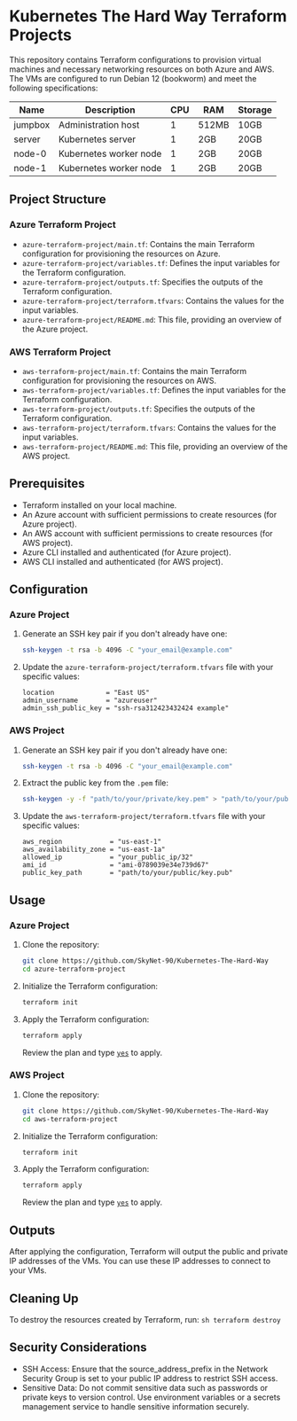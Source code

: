 # Kubernetes The Hard Way Terraform Projects

This repository contains Terraform configurations to provision virtual machines and necessary networking resources on both Azure and AWS. The VMs are configured to run Debian 12 (bookworm) and meet the following specifications:

| Name    | Description           | CPU | RAM   | Storage |
|---------|-----------------------|-----|-------|---------|
| jumpbox | Administration host   | 1   | 512MB | 10GB    |
| server  | Kubernetes server     | 1   | 2GB   | 20GB    |
| node-0  | Kubernetes worker node| 1   | 2GB   | 20GB    |
| node-1  | Kubernetes worker node| 1   | 2GB   | 20GB    |

## Project Structure

### Azure Terraform Project

- `azure-terraform-project/main.tf`: Contains the main Terraform configuration for provisioning the resources on Azure.
- `azure-terraform-project/variables.tf`: Defines the input variables for the Terraform configuration.
- `azure-terraform-project/outputs.tf`: Specifies the outputs of the Terraform configuration.
- `azure-terraform-project/terraform.tfvars`: Contains the values for the input variables.
- `azure-terraform-project/README.md`: This file, providing an overview of the Azure project.

### AWS Terraform Project

- `aws-terraform-project/main.tf`: Contains the main Terraform configuration for provisioning the resources on AWS.
- `aws-terraform-project/variables.tf`: Defines the input variables for the Terraform configuration.
- `aws-terraform-project/outputs.tf`: Specifies the outputs of the Terraform configuration.
- `aws-terraform-project/terraform.tfvars`: Contains the values for the input variables.
- `aws-terraform-project/README.md`: This file, providing an overview of the AWS project.

## Prerequisites

- Terraform installed on your local machine.
- An Azure account with sufficient permissions to create resources (for Azure project).
- An AWS account with sufficient permissions to create resources (for AWS project).
- Azure CLI installed and authenticated (for Azure project).
- AWS CLI installed and authenticated (for AWS project).

## Configuration

### Azure Project

1. Generate an SSH key pair if you don't already have one:
    ```sh
    ssh-keygen -t rsa -b 4096 -C "your_email@example.com"
    ```

2. Update the `azure-terraform-project/terraform.tfvars` file with your specific values:
    ```hcl
    location             = "East US"
    admin_username       = "azureuser"
    admin_ssh_public_key = "ssh-rsa312423432424 example"
    ```

### AWS Project

1. Generate an SSH key pair if you don't already have one:
    ```sh
    ssh-keygen -t rsa -b 4096 -C "your_email@example.com"
    ```

2. Extract the public key from the `.pem` file:
    ```sh
    ssh-keygen -y -f "path/to/your/private/key.pem" > "path/to/your/public/key.pub"
    ```

3. Update the `aws-terraform-project/terraform.tfvars` file with your specific values:
    ```hcl
    aws_region            = "us-east-1"
    aws_availability_zone = "us-east-1a"
    allowed_ip            = "your_public_ip/32"
    ami_id                = "ami-0789039e34e739d67"
    public_key_path       = "path/to/your/public/key.pub"
    ```

## Usage

### Azure Project

1. Clone the repository:
    ```sh
    git clone https://github.com/SkyNet-90/Kubernetes-The-Hard-Way
    cd azure-terraform-project
    ```

2. Initialize the Terraform configuration:
    ```sh
    terraform init
    ```

3. Apply the Terraform configuration:
    ```sh
    terraform apply
    ```

    Review the plan and type [`yes`](command:_github.copilot.openSymbolFromReferences?%5B%22yes%22%2C%5B%7B%22uri%22%3A%7B%22%24mid%22%3A1%2C%22fsPath%22%3A%22c%3A%5C%5CUsers%5C%5Cmatthewss%5C%5CDocuments%5C%5CKubernetes%20The%20Hard%20Way%5C%5CREADME.md%22%2C%22_sep%22%3A1%2C%22external%22%3A%22file%3A%2F%2F%2Fc%253A%2FUsers%2Fmatthewss%2FDocuments%2FKubernetes%2520The%2520Hard%2520Way%2FREADME.md%22%2C%22path%22%3A%22%2Fc%3A%2FUsers%2Fmatthewss%2FDocuments%2FKubernetes%20The%20Hard%20Way%2FREADME.md%22%2C%22scheme%22%3A%22file%22%7D%2C%22pos%22%3A%7B%22line%22%3A56%2C%22character%22%3A30%7D%7D%2C%7B%22uri%22%3A%7B%22%24mid%22%3A1%2C%22fsPath%22%3A%22c%3A%5C%5CUsers%5C%5Cmatthewss%5C%5CDocuments%5C%5CKubernetes%20The%20Hard%20Way%5C%5CREADME.md%22%2C%22_sep%22%3A1%2C%22external%22%3A%22file%3A%2F%2F%2Fc%253A%2FUsers%2Fmatthewss%2FDocuments%2FKubernetes%2520The%2520Hard%2520Way%2FREADME.md%22%2C%22path%22%3A%22%2Fc%3A%2FUsers%2Fmatthewss%2FDocuments%2FKubernetes%20The%20Hard%20Way%2FREADME.md%22%2C%22scheme%22%3A%22file%22%7D%2C%22pos%22%3A%7B%22line%22%3A56%2C%22character%22%3A30%7D%7D%5D%5D "Go to definition") to apply.

### AWS Project

1. Clone the repository:
    ```sh
    git clone https://github.com/SkyNet-90/Kubernetes-The-Hard-Way
    cd aws-terraform-project
    ```

2. Initialize the Terraform configuration:
    ```sh
    terraform init
    ```

3. Apply the Terraform configuration:
    ```sh
    terraform apply
    ```

    Review the plan and type [`yes`](command:_github.copilot.openSymbolFromReferences?%5B%22yes%22%2C%5B%7B%22uri%22%3A%7B%22%24mid%22%3A1%2C%22fsPath%22%3A%22c%3A%5C%5CUsers%5C%5Cmatthewss%5C%5CDocuments%5C%5CKubernetes%20The%20Hard%20Way%5C%5CREADME.md%22%2C%22_sep%22%3A1%2C%22external%22%3A%22file%3A%2F%2F%2Fc%253A%2FUsers%2Fmatthewss%2FDocuments%2FKubernetes%2520The%2520Hard%2520Way%2FREADME.md%22%2C%22path%22%3A%22%2Fc%3A%2FUsers%2Fmatthewss%2FDocuments%2FKubernetes%20The%20Hard%20Way%2FREADME.md%22%2C%22scheme%22%3A%22file%22%7D%2C%22pos%22%3A%7B%22line%22%3A56%2C%22character%22%3A30%7D%7D%2C%7B%22uri%22%3A%7B%22%24mid%22%3A1%2C%22fsPath%22%3A%22c%3A%5C%5CUsers%5C%5Cmatthewss%5C%5CDocuments%5C%5CKubernetes%20The%20Hard%20Way%5C%5CREADME.md%22%2C%22_sep%22%3A1%2C%22external%22%3A%22file%3A%2F%2F%2Fc%253A%2FUsers%2Fmatthewss%2FDocuments%2FKubernetes%2520The%2520Hard%2520Way%2FREADME.md%22%2C%22path%22%3A%22%2Fc%3A%2FUsers%2Fmatthewss%2FDocuments%2FKubernetes%20The%20Hard%20Way%2FREADME.md%22%2C%22scheme%22%3A%22file%22%7D%2C%22pos%22%3A%7B%22line%22%3A56%2C%22character%22%3A30%7D%7D%5D%5D "Go to definition") to apply.

## Outputs

After applying the configuration, Terraform will output the public and private IP addresses of the VMs. You can use these IP addresses to connect to your VMs.

## Cleaning Up

To destroy the resources created by Terraform, run:
    ```sh
    terraform destroy
    ```
    
## Security Considerations

- SSH Access: Ensure that the source_address_prefix in the Network Security Group is set to your public IP address to restrict SSH access.
- Sensitive Data: Do not commit sensitive data such as passwords or private keys to version control. Use environment variables or a secrets management service to handle sensitive information securely.